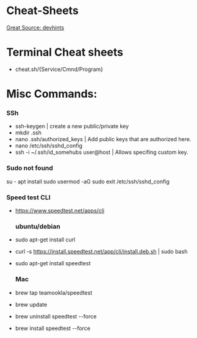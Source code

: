 # Cheat-Sheets

[Great Source: devhints](https://devhints.io/)


# Terminal Cheat sheets
- cheat.sh/{Service/Cmnd/Program}


# Misc Commands:

### SSh
- ssh-keygen | create a new public/private key
- mkdir .ssh
- nano .ssh/authorized_keys | Add public keys that are authorized here. 
- nano /etc/ssh/sshd_config
- ssh -i ~/.ssh/id_somehubs user@host | Allows specifing custom key. 

### Sudo not found
su -
apt install sudo
usermod -aG sudo <username>
exit
/etc/ssh/sshd_config
  
### Speed test CLI
- https://www.speedtest.net/apps/cli
  ### ubuntu/debian
- sudo apt-get install curl
- curl -s https://install.speedtest.net/app/cli/install.deb.sh | sudo bash
- sudo apt-get install speedtest
  
  ### Mac
- brew tap teamookla/speedtest
- brew update
- brew uninstall speedtest --force
- brew install speedtest --force
